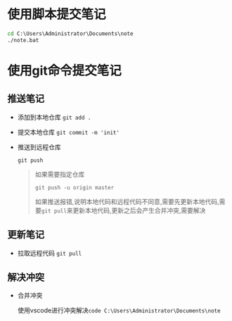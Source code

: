 # 使用脚本提交笔记

```cmd
cd C:\Users\Administrator\Documents\note
./note.bat
```



# 使用git命令提交笔记

## 推送笔记

- 添加到本地仓库
  `git add .`

- 提交本地仓库
  `git commit -m 'init'`

- 推送到远程仓库

  `git push`

  > 如果需要指定仓库
  >
  > `git push -u origin master`
  >
  > 
  >
  > 如果推送报错,说明本地代码和远程代码不同意,需要先更新本地代码,需要`git pull`来更新本地代码,更新之后会产生合并冲突,需要解决

## 更新笔记

- 拉取远程代码
  `git pull`

## 解决冲突

- 合并冲突

  使用vscode进行冲突解决`code C:\Users\Administrator\Documents\note `

